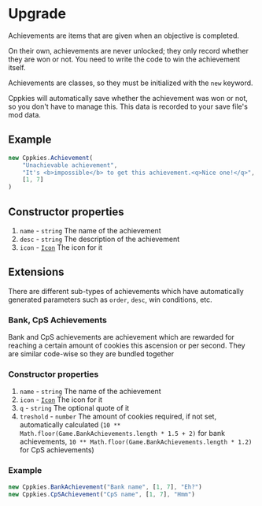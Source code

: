 # Upgrade

Achievements are items that are given when an objective is completed.

On their own, achievements are never unlocked; they only record whether they are won or not. You need to write the code to win the achievement itself.

Achievements are classes, so they must be initialized with the `new` keyword.

Cppkies will automatically save whether the achievement was won or not, so you don't have to manage this. This data is recorded to your save file's mod data.

## Example

```js
new Cppkies.Achievement(
	"Unachievable achievement",
	"It's <b>impossible</b> to get this achievement.<q>Nice one!</q>",
	[1, 7]
)
```

## Constructor properties

1. `name` - `string` The name of the achievement
2. `desc` - `string` The description of the achievement
3. `icon` - [`Icon`](types/Icon.md) The icon for it

## Extensions

There are different sub-types of achievements which have automatically generated parameters such as `order`, `desc`, win conditions, etc.

### Bank, CpS Achievements

Bank and CpS achievements are achievement which are rewarded for reaching a certain amount of cookies this ascension or per second. They are similar code-wise so they are bundled together

### Constructor properties

1. `name` - `string` The name of the achievement
2. `icon` - [`Icon`](types/Icon.md) The icon for it
3. `q` - `string` The optional quote of it
4. `treshold` - `number` The amount of cookies required, if not set, automatically calculated (`10 ** Math.floor(Game.BankAchievements.length * 1.5 + 2)` for bank achievements, `10 ** Math.floor(Game.BankAchievements.length * 1.2)` for CpS achievements)

### Example

```js
new Cppkies.BankAchievement("Bank name", [1, 7], "Eh?")
new Cppkies.CpSAchievement("CpS name", [1, 7], "Hmm")
```

<!-- TODO: TieredAchievement, LevelAchievement, ProductionAchievement, ClickAchievement, etc-->
